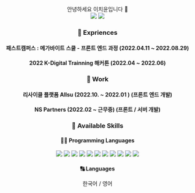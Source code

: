 
<div align="center">
안녕하세요 이치윤입니다 👋
<div>
 <a href="https://carrick0708.tistory.com/" target="_blank"><img src="https://img.shields.io/badge/%20-Blog-orange"/></a>
 <img src="https://img.shields.io/badge/%20-carrick035%40gmail.com-red"/>
</div>
 
 </div>




<div align="center">


### 🏫 Expriences

#### 패스트캠퍼스 : 메가바이트 스쿨 - 프론트 엔드 과정 (2022.04.11 ~ 2022.08.29)
#### 2022 K-Digital Trainning 해커톤 (2022.04 ~ 2022.06) 
 
 
### 🏫 Work
 
#### 리사이클 플랫폼 Allsu (2022.10. ~ 2022.01 ) (프론트 엔드 개발)
#### NS Partners (2022.02 ~ 근무중) (프론트 / 서버 개발)
 
 
 
  

### 🧰 Available Skills
    
   #### 🧑‍💻 Programming Languages
  
 <div>
    <img src="https://img.shields.io/badge/html5-E34F26?style=for-the-badge&logo=html5&logoColor=white">
    <img src="https://img.shields.io/badge/css-1572B6?style=for-the-badge&logo=css&logoColor=white">
    <img src="https://img.shields.io/badge/Sass-CC6699?style=for-the-badge&logo=sass&logoColor=white" />  
    <img src="https://img.shields.io/badge/styledcomponents-DB7093?style=for-the-badge&logo=styledcomponents&logoColor=white"/>
    <img src="https://img.shields.io/badge/JavaScript-F7DF1E?style=for-the-badge&logo=JavaScript&logoColor=white"/>
    <img src="https://img.shields.io/badge/typescript-3178C6?style=for-the-badge&logo=typescript&logoColor=white">
    <img src="https://img.shields.io/badge/react-61DAFB?style=for-the-badge&logo=react&logoColor=black">
    <img src="https://img.shields.io/badge/reactnative-61DAFB?style=for-the-badge&logo=react&logoColor=black">
    <img src="https://img.shields.io/badge/redux-764ABC?style=for-the-badge&logo=redux&logoColor=white">
    <img src="https://img.shields.io/badge/vue.js-4FC08D?style=for-the-badge&logo=Vue.js&logoColor=white">
    <img src="https://img.shields.io/badge/Node.js-339933?style=for-the-badge&logo=Node.js&logoColor=yellow">

<!--      <img src="https://img.shields.io/badge/php-777BB4?style=for-the-badge&logo=php&logoColor=white">
 -->



 </div>
 
 #### 🔠 Languages
      
 한국어 / 영어 
     
</div>

               
                
    
    
 
 




 
  
